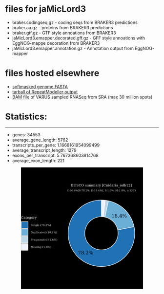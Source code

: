 # files for jaMicLord3

* braker.codingseq.gz - coding seqs from BRAKER3 predictions
* braker.aa.gz - proteins from BRAKER3 predictions
* braker.gtf.gz - GTF style annoations from BRAKER3
* jaMicLord3.emapper.decorated.gff.gz - GFF style annoations with EggNOG-mappe decoration from BRAKER3
* jaMicLord3.emapper.annotation.gz - Annotation output from EggNOG-mapper

# files hosted elsewhere
* [softmasked genome FASTA](https://asg_hubs.cog.sanger.ac.uk/jaMicLord3/jaMicLord3.fa.masked)
* [tarball of RepeatModeller output](https://asg_hubs.cog.sanger.ac.uk/jaMicLord3/jaMicLord3.tar.xz)
* [BAM file](https://asg_hubs.cog.sanger.ac.uk/jaMicLord3/VARUS_modified.bam) of VARUS sampled RNASeq from SRA (max 30 million spots)

# Statistics:

---
 * genes: 34553
 * average_gene_length: 5762
 * transcripts_per_gene: 1.1668161954099499
 * average_transcript_length: 1279
 * exons_per_transcript: 5.767368603814768
 * average_exon_length: 221


<div style="text-align: center;">
  <img src="jaMicLord3_busco.jpeg" alt="Plot of BUSCO results" width="400"/>
</div>

